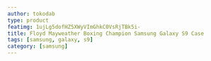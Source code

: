 ```yaml
---
author: tokodab
type: product
featimg: 1ujLg5dofHZ5XWyVImGhkC0VsRjTBk5i-
title: Floyd Mayweather Boxing Champion Samsung Galaxy S9 Case
tags: [samsung, galaxy, s9]
category: [samsung]
---
```

